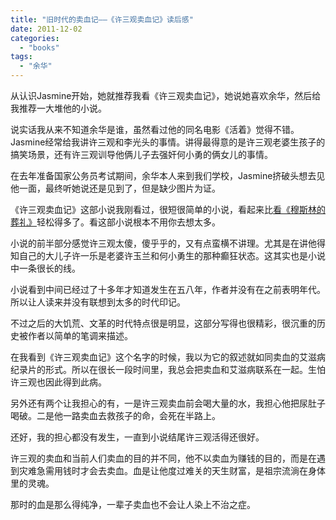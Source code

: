 ```yaml
---
title: "旧时代的卖血记——《许三观卖血记》读后感"
date: 2011-12-02
categories: 
  - "books"
tags: 
  - "余华"
---
```


从认识Jasmine开始，她就推荐我看《许三观卖血记》，她说她喜欢余华，然后给我推荐一大堆他的小说。

说实话我从来不知道余华是谁，虽然看过他的同名电影《活着》觉得不错。Jasmine经常给我讲许三观和李光头的事情。讲得最得意的是许三观老婆生孩子的搞笑场景，还有许三观训导他俩儿子去强奸何小勇的俩女儿的事情。

在去年准备国家公务员考试期间，余华本人来到我们学校，Jasmine挤破头想去见他一面，最终听她说还是见到了，但是缺少图片为证。

《许三观卖血记》这部小说我刚看过，很短很简单的小说，看起来比[看《穆斯林的葬礼》](http://www.jfsay.com/archives/422.html "壁玉奇星月 雁潮姑淑彦")轻松得多了。看这部小说根本不用你去想太多。

小说的前半部分感觉许三观太傻，傻乎乎的，又有点蛮横不讲理。尤其是在讲他得知自己的大儿子许一乐是老婆许玉兰和何小勇生的那种癫狂状态。这其实也是小说中一条很长的线。

小说看到中间已经过了十多年才知道发生在五八年，作者并没有在之前表明年代。所以让人读来并没有联想到太多的时代印记。

不过之后的大饥荒、文革的时代特点很是明显，这部分写得也很精彩，很沉重的历史被作者以简单的笔调来描述。

在我看到《许三观卖血记》这个名字的时候，我以为它的叙述就如同卖血的艾滋病纪录片的形式。所以在很长一段时间里，我总会把卖血和艾滋病联系在一起。生怕许三观也因此得到此病。

另外还有两个让我担心的有，一是许三观卖血前会喝大量的水，我担心他把尿肚子喝破。二是他一路卖血去救孩子的命，会死在半路上。

还好，我的担心都没有发生，一直到小说结尾许三观活得还很好。

许三观的卖血和当前人们卖血的目的并不同，他不以卖血为赚钱的目的，而是在遇到灾难急需用钱时才会去卖血。血是让他度过难关的天生财富，是祖宗流淌在身体里的灵魂。

那时的血是那么得纯净，一辈子卖血也不会让人染上不治之症。
